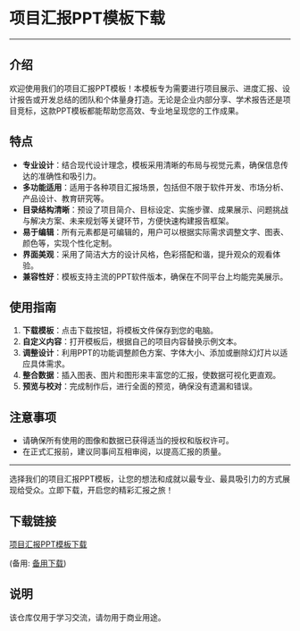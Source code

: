 # 项目汇报PPT模板下载

---

## 介绍

欢迎使用我们的项目汇报PPT模板！本模板专为需要进行项目展示、进度汇报、设计报告或开发总结的团队和个体量身打造。无论是企业内部分享、学术报告还是项目竞标，这款PPT模板都能帮助您高效、专业地呈现您的工作成果。

## 特点

- **专业设计**：结合现代设计理念，模板采用清晰的布局与视觉元素，确保信息传达的准确性和吸引力。
- **多功能适用**：适用于各种项目汇报场景，包括但不限于软件开发、市场分析、产品设计、教育研究等。
- **目录结构清晰**：预设了项目简介、目标设定、实施步骤、成果展示、问题挑战与解决方案、未来规划等关键环节，方便快速构建报告框架。
- **易于编辑**：所有元素都是可编辑的，用户可以根据实际需求调整文字、图表、颜色等，实现个性化定制。
- **界面美观**：采用了简洁大方的设计风格，色彩搭配和谐，提升观众的观看体验。
- **兼容性好**：模板支持主流的PPT软件版本，确保在不同平台上均能完美展示。

## 使用指南

1. **下载模板**：点击下载按钮，将模板文件保存到您的电脑。
2. **自定义内容**：打开模板后，根据自己的项目内容替换示例文本。
3. **调整设计**：利用PPT的功能调整颜色方案、字体大小、添加或删除幻灯片以适应具体需求。
4. **整合数据**：插入图表、图片和图形来丰富您的汇报，使数据可视化更直观。
5. **预览与校对**：完成制作后，进行全面的预览，确保没有遗漏和错误。

## 注意事项

- 请确保所有使用的图像和数据已获得适当的授权和版权许可。
- 在正式汇报前，建议同事间互相审阅，以提高汇报的质量。

---

选择我们的项目汇报PPT模板，让您的想法和成就以最专业、最具吸引力的方式展现给受众。立即下载，开启您的精彩汇报之旅！

## 下载链接
[项目汇报PPT模板下载]() 

(备用: [备用下载](https://pan.baidu.com/s/1Ew5CXCxXemqSVuK_iIyFAw?pwd=1234))

## 说明

该仓库仅用于学习交流，请勿用于商业用途。
